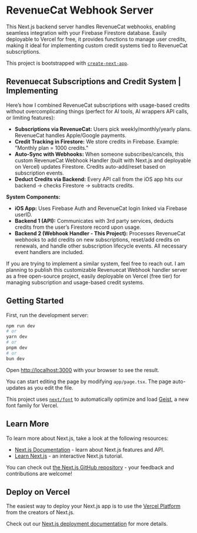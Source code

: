 # RevenueCat Webhook Server

This Next.js backend server handles RevenueCat webhooks, enabling seamless integration with your Firebase Firestore database. Easily deployable to Vercel for free, it provides functions to manage user credits, making it ideal for implementing custom credit systems tied to RevenueCat subscriptions.

This project is bootstrapped with [`create-next-app`](https://nextjs.org/docs/app/api-reference/cli/create-next-app).

## Revenuecat Subscriptions and Credit System | Implementing

Here’s how I combined RevenueCat subscriptions with usage-based credits without overcomplicating things (perfect for AI tools, AI wrappers API calls, or limiting features):

*   **Subscriptions via RevenueCat:** Users pick weekly/monthly/yearly plans. RevenueCat handles Apple/Google payments.
*   **Credit Tracking in Firestore:** We store credits in Firebase. Example: "Monthly plan = 1000 credits."
*   **Auto-Sync with Webhooks:** When someone subscribes/cancels, this custom RevenueCat Webhook Handler (built with Next.js and deployable on Vercel) updates Firestore. Credits auto-add/reset based on subscription events.
*   **Deduct Credits via Backend:** Every API call from the iOS app hits our backend → checks Firestore → subtracts credits.

**System Components:**

*   **iOS App:** Uses Firebase Auth and RevenueCat login linked via Firebase userID.
*   **Backend 1 (API):** Communicates with 3rd party services, deducts credits from the user’s Firestore record upon usage.
*   **Backend 2 (Webhook Handler - This Project):** Processes RevenueCat webhooks to add credits on new subscriptions, reset/add credits on renewals, and handle other subscription lifecycle events. All necessary event handlers are included.

If you are trying to implement a similar system, feel free to reach out. I am planning to publish this customizable Revenuecat Webhook handler server as a free open-source project, easily deployable on Vercel (free tier) for managing subscription and usage-based credit systems.

## Getting Started

First, run the development server:

```bash
npm run dev
# or
yarn dev
# or
pnpm dev
# or
bun dev
```

Open [http://localhost:3000](http://localhost:3000) with your browser to see the result.

You can start editing the page by modifying `app/page.tsx`. The page auto-updates as you edit the file.

This project uses [`next/font`](https://nextjs.org/docs/app/building-your-application/optimizing/fonts) to automatically optimize and load [Geist](https://vercel.com/font), a new font family for Vercel.

## Learn More

To learn more about Next.js, take a look at the following resources:

- [Next.js Documentation](https://nextjs.org/docs) - learn about Next.js features and API.
- [Learn Next.js](https://nextjs.org/learn) - an interactive Next.js tutorial.

You can check out [the Next.js GitHub repository](https://github.com/vercel/next.js) - your feedback and contributions are welcome!

## Deploy on Vercel

The easiest way to deploy your Next.js app is to use the [Vercel Platform](https://vercel.com/new?utm_medium=default-template&filter=next.js&utm_source=create-next-app&utm_campaign=create-next-app-readme) from the creators of Next.js.

Check out our [Next.js deployment documentation](https://nextjs.org/docs/app/building-your-application/deploying) for more details.
